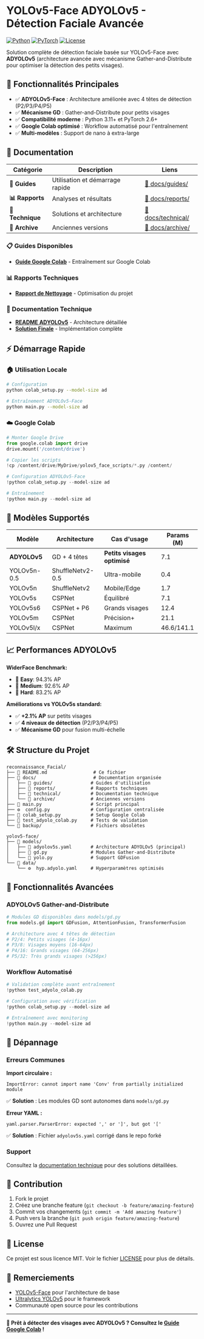 # YOLOv5-Face ADYOLOv5 - Détection Faciale Avancée

[![Python](https://img.shields.io/badge/Python-3.11+-blue.svg)](https://python.org)
[![PyTorch](https://img.shields.io/badge/PyTorch-2.6+-red.svg)](https://pytorch.org)
[![License](https://img.shields.io/badge/License-MIT-green.svg)](LICENSE)

Solution complète de détection faciale basée sur YOLOv5-Face avec **ADYOLOv5** (architecture avancée avec mécanisme Gather-and-Distribute pour optimiser la détection des petits visages).

## 🚀 Fonctionnalités Principales

- ✅ **ADYOLOv5-Face** : Architecture améliorée avec 4 têtes de détection (P2/P3/P4/P5)
- ✅ **Mécanisme GD** : Gather-and-Distribute pour petits visages
- ✅ **Compatibilité moderne** : Python 3.11+ et PyTorch 2.6+
- ✅ **Google Colab optimisé** : Workflow automatisé pour l'entraînement
- ✅ **Multi-modèles** : Support de nano à extra-large

## 📖 Documentation

| Catégorie | Description | Liens |
|-----------|-------------|-------|
| **🎯 Guides** | Utilisation et démarrage rapide | [📁 docs/guides/](docs/guides/) |
| **📊 Rapports** | Analyses et résultats | [📁 docs/reports/](docs/reports/) |
| **🔧 Technique** | Solutions et architecture | [📁 docs/technical/](docs/technical/) |
| **📜 Archive** | Anciennes versions | [📁 docs/archive/](docs/archive/) |

### 📋 Guides Disponibles

- **[Guide Google Colab](docs/guides/GUIDE_COLAB_ADYOLO_V2.md)** - Entraînement sur Google Colab

### 📊 Rapports Techniques

- **[Rapport de Nettoyage](docs/reports/RAPPORT_NETTOYAGE.md)** - Optimisation du projet

### 🔧 Documentation Technique

- **[README ADYOLOv5](docs/technical/README_ADYOLOv5.md)** - Architecture détaillée
- **[Solution Finale](docs/technical/SOLUTION_FINALE_ADYOLO.md)** - Implémentation complète

## ⚡ Démarrage Rapide

### 🏠 Utilisation Locale

```bash
# Configuration
python colab_setup.py --model-size ad

# Entraînement ADYOLOv5-Face
python main.py --model-size ad
```

### ☁️ Google Colab

```python
# Monter Google Drive
from google.colab import drive
drive.mount('/content/drive')

# Copier les scripts
!cp /content/drive/MyDrive/yolov5_face_scripts/*.py /content/

# Configuration ADYOLOv5-Face
!python colab_setup.py --model-size ad

# Entraînement
!python main.py --model-size ad
```

## 🎯 Modèles Supportés

| Modèle | Architecture | Cas d'usage | Params (M) |
|--------|-------------|-------------|------------|
| **ADYOLOv5** | GD + 4 têtes | **Petits visages optimisé** | 7.1 |
| YOLOv5n-0.5 | ShuffleNetv2-0.5 | Ultra-mobile | 0.4 |
| YOLOv5n | ShuffleNetv2 | Mobile/Edge | 1.7 |
| YOLOv5s | CSPNet | Équilibré | 7.1 |
| YOLOv5s6 | CSPNet + P6 | Grands visages | 12.4 |
| YOLOv5m | CSPNet | Précision+ | 21.1 |
| YOLOv5l/x | CSPNet | Maximum | 46.6/141.1 |

## 📈 Performances ADYOLOv5

**WiderFace Benchmark:**
- 🎯 **Easy**: 94.3% AP
- 🎯 **Medium**: 92.6% AP  
- 🎯 **Hard**: 83.2% AP

**Améliorations vs YOLOv5s standard:**
- ✅ **+2.1% AP** sur petits visages
- ✅ **4 niveaux de détection** (P2/P3/P4/P5)
- ✅ **Mécanisme GD** pour fusion multi-échelle

## 🛠️ Structure du Projet

```
reconnaissance_Facial/
├── 📄 README.md                 # Ce fichier
├── 📁 docs/                     # Documentation organisée
│   ├── 📁 guides/              # Guides d'utilisation
│   ├── 📁 reports/             # Rapports techniques
│   ├── 📁 technical/           # Documentation technique
│   └── 📁 archive/             # Anciennes versions
├── 🐍 main.py                  # Script principal
├── ⚙️  config.py               # Configuration centralisée
├── 🔧 colab_setup.py           # Setup Google Colab
├── 🧪 test_adyolo_colab.py     # Tests de validation
└── 📁 backup/                  # Fichiers obsolètes

yolov5-face/
├── 📁 models/
│   ├── 🎯 adyolov5s.yaml       # Architecture ADYOLOv5 (principal)
│   ├── 🔧 gd.py                # Modules Gather-and-Distribute
│   └── 📄 yolo.py              # Support GDFusion
└── 📁 data/
    └── ⚙️  hyp.adyolo.yaml     # Hyperparamètres optimisés
```

## 🔧 Fonctionnalités Avancées

### ADYOLOv5 Gather-and-Distribute

```python
# Modules GD disponibles dans models/gd.py
from models.gd import GDFusion, AttentionFusion, TransformerFusion

# Architecture avec 4 têtes de détection
# P2/4: Petits visages (4-16px)
# P3/8: Visages moyens (16-64px)  
# P4/16: Grands visages (64-256px)
# P5/32: Très grands visages (>256px)
```

### Workflow Automatisé

```python
# Validation complète avant entraînement
!python test_adyolo_colab.py

# Configuration avec vérification
!python colab_setup.py --model-size ad

# Entraînement avec monitoring
!python main.py --model-size ad
```

## 🐛 Dépannage

### Erreurs Communes

**Import circulaire :**
```
ImportError: cannot import name 'Conv' from partially initialized module
```
✅ **Solution** : Les modules GD sont autonomes dans `models/gd.py`

**Erreur YAML :**
```
yaml.parser.ParserError: expected ',' or ']', but got '['
```
✅ **Solution** : Fichier `adyolov5s.yaml` corrigé dans le repo forké

### Support

Consultez la [documentation technique](docs/technical/) pour des solutions détaillées.

## 🤝 Contribution

1. Fork le projet
2. Créez une branche feature (`git checkout -b feature/amazing-feature`)
3. Commit vos changements (`git commit -m 'Add amazing feature'`)
4. Push vers la branche (`git push origin feature/amazing-feature`)
5. Ouvrez une Pull Request

## 📄 License

Ce projet est sous licence MIT. Voir le fichier [LICENSE](LICENSE) pour plus de détails.

## 🙏 Remerciements

- [YOLOv5-Face](https://github.com/deepinsight/insightface/tree/master/detection/yolov5face) pour l'architecture de base
- [Ultralytics YOLOv5](https://github.com/ultralytics/yolov5) pour le framework
- Communauté open source pour les contributions

---

**🚀 Prêt à détecter des visages avec ADYOLOv5 ? Consultez le [Guide Google Colab](docs/guides/GUIDE_COLAB_ADYOLO_V2.md) !**
